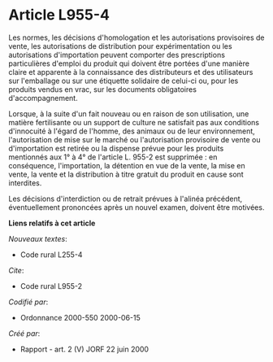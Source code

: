 # Article L955-4

Les normes, les décisions d'homologation et les autorisations provisoires de vente, les autorisations de distribution pour
expérimentation ou les autorisations d'importation peuvent comporter des prescriptions particulières d'emploi du produit qui
doivent être portées d'une manière claire et apparente à la connaissance des distributeurs et des utilisateurs sur
l'emballage ou sur une étiquette solidaire de celui-ci ou, pour les produits vendus en vrac, sur les documents obligatoires
d'accompagnement.

Lorsque, à la suite d'un fait nouveau ou en raison de son utilisation, une matière fertilisante ou un support de culture ne
satisfait pas aux conditions d'innocuité à l'égard de l'homme, des animaux ou de leur environnement, l'autorisation de mise
sur le marché ou l'autorisation provisoire de vente ou d'importation est retirée ou la dispense prévue pour les produits
mentionnés aux 1° à 4° de l'article L. 955-2 est supprimée : en conséquence, l'importation, la détention en vue de la vente,
la mise en vente, la vente et la distribution à titre gratuit du produit en cause sont interdites.

Les décisions d'interdiction ou de retrait prévues à l'alinéa précédent, éventuellement prononcées après un nouvel examen,
doivent être motivées.

**Liens relatifs à cet article**

_Nouveaux textes_:

  - Code rural L255-4

_Cite_:

  - Code rural L955-2

_Codifié par_:

  - Ordonnance 2000-550 2000-06-15

_Créé par_:

  - Rapport - art. 2 (V) JORF 22 juin 2000
